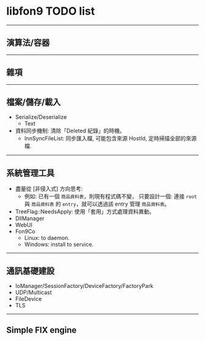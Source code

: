 libfon9 TODO list
=======================

---------------------------------------
## 演算法/容器
---------------------------------------
## 雜項
---------------------------------------
## 檔案/儲存/載入
* Serialize/Deserialize
  * Text
* 資料同步機制: 清除「Deleted 紀錄」的時機。
  * InnSyncFileList: 同步匯入檔, 可能包含來源 HostId, 定時掃描全部的來源檔.
---------------------------------------
## 系統管理工具

* 盡量從 [非侵入式] 方向思考:
  * 例如: 已有一個 `商品資料表`，則現有程式碼不變，
    只要設計一個: 連接 `root` 與 `商品資料表` 的 `entry`，就可以透過該 entry 管理 `商品資料表`。
* TreeFlag::NeedsApply: 使用「套用」方式處理資料異動。
* DllManager
* WebUI
* Fon9Co
  * Linux: to daemon.
  * Windows: install to service.

---------------------------------------
## 通訊基礎建設
* IoManager/SessionFactory/DeviceFactory/FactoryPark
* UDP/Multicast
* FileDevice
* TLS
---------------------------------------
## Simple FIX engine
